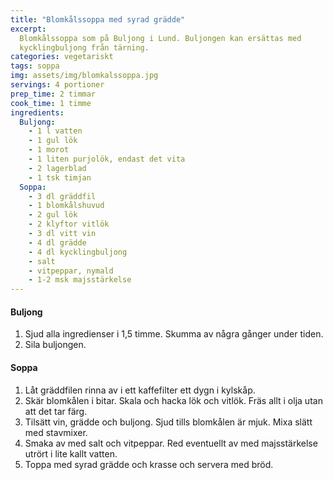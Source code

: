 ```yaml
---
title: "Blomkålssoppa med syrad grädde"
excerpt:
  Blomkålssoppa som på Buljong i Lund. Buljongen kan ersättas med
  kycklingbuljong från tärning.
categories: vegetariskt
tags: soppa
img: assets/img/blomkalssoppa.jpg
servings: 4 portioner
prep_time: 2 timmar
cook_time: 1 timme
ingredients:
  Buljong:
    - 1 l vatten
    - 1 gul lök
    - 1 morot
    - 1 liten purjolök, endast det vita
    - 2 lagerblad
    - 1 tsk timjan
  Soppa:
    - 3 dl gräddfil
    - 1 blomkålshuvud
    - 2 gul lök
    - 2 klyftor vitlök
    - 3 dl vitt vin
    - 4 dl grädde
    - 4 dl kycklingbuljong
    - salt
    - vitpeppar, nymald
    - 1-2 msk majsstärkelse
---
```


#### Buljong

1. Sjud alla ingredienser i 1,5 timme. Skumma av några gånger under tiden.
2. Sila buljongen.

#### Soppa

1. Låt gräddfilen rinna av i ett kaffefilter ett dygn i kylskåp.
2. Skär blomkålen i bitar. Skala och hacka lök och vitlök. Fräs allt i olja utan
   att det tar färg.
3. Tilsätt vin, grädde och buljong. Sjud tills blomkålen är mjuk. Mixa slätt med
   stavmixer.
4. Smaka av med salt och vitpeppar. Red eventuellt av med majsstärkelse utrört i
   lite kallt vatten.
5. Toppa med syrad grädde och krasse och servera med bröd.
